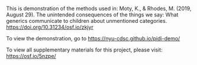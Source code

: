 This is demonstration of the methods used in:
Moty, K., & Rhodes, M. (2019, August 29). The unintended consequences of the things we say: What generics communicate to children about unmentioned categories. https://doi.org/10.31234/osf.io/zkjyr

To view the demonstration, go to https://nyu-cdsc.github.io/pidi-demo/

To view all supplementary materials for this project, please visit: https://osf.io/5nzpe/
